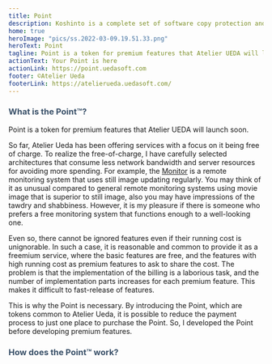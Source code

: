 ```yaml
---
title: Point
description: Koshinto is a complete set of software copy protection and anti piracy library and service for free.Supported architecutres are raspberry pi, Linux, and Mac. This document provide you how to protect your application from unauthorized copies. 
home: true
heroImage: "pics/ss.2022-03-09.19.51.33.png"
heroText: Point
tagline: Point is a token for premium features that Atelier UEDA will launching soon.
actionText: Your Point is here
actionLink: https://point.uedasoft.com
footer: ©Atelier Ueda
footerLink: https://atelierueda.uedasoft.com/
---
```

<h3 style="color: #3a5169;">What is the <b>Point™️</b>?</h3>
Point is a token for premium features that Atelier UEDA will launch soon. 

So far, Atelier Ueda has been offering services with a focus on it being free of charge. To realize the free-of-charge, I have carefully selected architectures that consume less network bandwidth and server resources for avoiding more spending. For example, the [Monitor](https://monitor.uedasoft.com/) is a remote monitoring system that uses still image updating regularly. You may think of it as unusual compared to general remote monitoring systems using movie image that is superior to still image, also you may have impressions of the tawdry and shabbiness. However, it is my pleasure if there is someone who prefers a free monitoring system that functions enough to a well-looking one.

Even so, there cannot be ignored features even if their running cost is unignorable. In such a case, it is reasonable and common to provide it as a freemium service, where the basic features are free, and the features with high running cost as premium features to ask to share the cost. The problem is that the implementation of the billing is a laborious task, and the number of implementation parts increases for each premium feature. This makes it difficult to fast-release of features.

This is why the Point is necessary. By introducing the Point, which are tokens common to Atelier Ueda, it is possible to reduce the payment process to just one place to purchase the Point. So, I developed the Point before developing premium features.

<h3 style="color: #3a5169;">How does the <b>Point™️</b> work?</h3>
